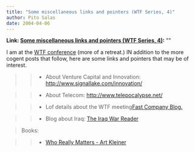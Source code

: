 ```yaml
---
title: "Some miscellaneous links and pointers (WTF Series, 4)"
author: Pito Salas
date: 2004-04-06
---
```


**Link: [Some miscellaneous links and pointers (WTF Series, 4)](None):** ""

I am at the [WTF conference](<http://www.stupidnet.com/>) (more of a retreat.)
IN addition to the more cogent posts that follow, here are some links and
pointers that may be of interest.  
>
>>

>>  
>
>>   * About Venture Capital and Innovation:
[<http://www.signallake.com/innovation/>](<http://www.signallake.com/innovation/>)

>>  
>
>>   * About Telecom:
[<http://www.telepocalypse.net/>](<http://www.telepocalypse.net/>)

>>  
>
>>   * Lof details about the WTF meeting[Fast Company
Blog.](<http://blog.fastcompany.com/>)

>>  
>
>>   * Blog about Iraq: [The Iraq War Reader](<http://www.iraqwarreader.com/>)

>>

  
> Books:  
>
>>

>>  
>
>>   * [Who Really Matters - Art
Kleiner](<http://www.amazon.com/exec/obidos/tg/detail/-/0385484488/103-8842434-2545435?v=glance>)

>>


